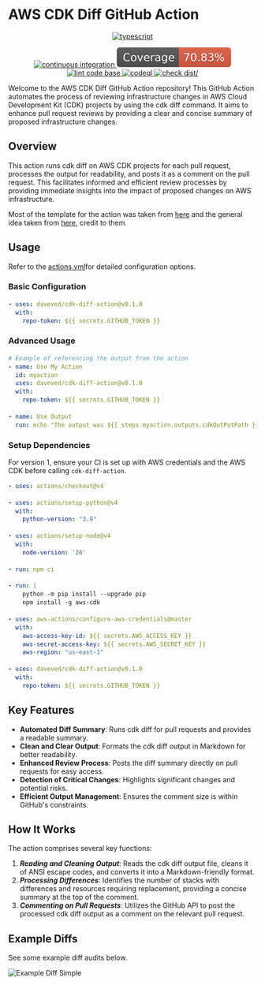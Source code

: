 # AWS CDK Diff GitHub Action

<p align="center">
  <!-- First Row - TypeScript Badge -->
  <a href="https://github.com/Envoy-VC/awesome-badges">
    <img src="https://img.shields.io/badge/TypeScript-007ACC?style=for-the-badge&logo=typescript&logoColor=white" alt="typescript"/>
  </a>
</p>

<p align="center">
  <!-- Second Row - Other Badges -->
  <a href="https://github.com/daveved/cdk-diff-action/actions/workflows/ci.yml">
    <img src="https://github.com/daveved/cdk-diff-action/actions/workflows/ci.yml/badge.svg" alt="continuous integration"/>
  </a>
  <a href="./badges/coverage.svg">
    <img src="./badges/coverage.svg" alt="coverage"/>
  </a>
  <a href="https://github.com/daveved/cdk-diff-action/actions/workflows/linter.yml">
    <img src="https://github.com/daveved/cdk-diff-action/actions/workflows/linter.yml/badge.svg" alt="lint code base"/>
  </a>
  <a href="https://github.com/daveved/cdk-diff-action/actions/workflows/codeql-analysis.yml">
    <img src="https://github.com/daveved/cdk-diff-action/actions/workflows/codeql-analysis.yml/badge.svg" alt="codeql"/>
  </a>
  <a href="https://github.com/daveved/cdk-diff-action/actions/workflows/check-dist.yml">
    <img src="https://github.com/daveved/cdk-diff-action/actions/workflows/check-dist.yml/badge.svg" alt="check dist/"/>
  </a>
</p>

Welcome to the AWS CDK Diff GitHub Action repository! This GitHub Action automates the process of reviewing infrastructure changes in AWS Cloud Development Kit (CDK) projects by using the cdk diff command. It aims to enhance pull request reviews by providing a clear and concise summary of proposed infrastructure changes.

## Overview

This action runs cdk diff on AWS CDK projects for each pull request, processes the output for readability, and posts it as a comment on the pull request. This facilitates informed and efficient review processes by providing immediate insights into the impact of proposed changes on AWS infrastructure.

Most of the template for the action was taken from [here](https://github.com/actions/typescript-action/tree/main) and the general idea taken from [here](https://github.com/karlderkaefer/cdk-notifier), credit to them.

## Usage

Refer to the [actions.yml](https://github.com/DaveVED/cdk-diff-action/blob/main/action.yml)for detailed configuration options.

### Basic Configuration

```yaml
- uses: daveved/cdk-diff-action@v0.1.0
  with:
    repo-token: ${{ secrets.GITHUB_TOKEN }}
```

### Advanced Usage

```yml
# Example of referencing the output from the action
- name: Use My Action
  id: myaction
  uses: daveved/cdk-diff-action@v0.1.0
  with:
    repo-token: ${{ secrets.GITHUB_TOKEN }}

- name: Use Output
  run: echo "The output was ${{ steps.myaction.outputs.cdkOutPutPath }}"
```

### Setup Dependencies

For version 1, ensure your CI is set up with AWS credentials and the AWS CDK before calling `cdk-diff-action`.

```yml
- uses: actions/checkout@v4

- uses: actions/setup-python@v4
  with:
    python-version: "3.9"

- uses: actions/setup-node@v4
  with:
    node-version: '20'

- run: npm ci

- run: |
    python -m pip install --upgrade pip
    npm install -g aws-cdk

- uses: aws-actions/configure-aws-credentials@master
  with:
    aws-access-key-id: ${{ secrets.AWS_ACCESS_KEY }}
    aws-secret-access-key: ${{ secrets.AWS_SECRET_KEY }}
    aws-region: "us-east-1"

- uses: daveved/cdk-diff-action@v0.1.0
  with:
    repo-token: ${{ secrets.GITHUB_TOKEN }}
```

## Key Features

- **Automated Diff Summary**: Runs cdk diff for pull requests and provides a readable summary.
- **Clean and Clear Output**: Formats the cdk diff output in Markdown for better readability.
- **Enhanced Review Process**: Posts the diff summary directly on pull requests for easy access.
- **Detection of Critical Changes**: Highlights significant changes and potential risks.
- **Efficient Output Management**: Ensures the comment size is within GitHub's constraints.

## How It Works

The action comprises several key functions:

1. **_Reading and Cleaning Output_**: Reads the cdk diff output file, cleans it of ANSI escape codes, and converts it into a Markdown-friendly format.
2. **_Processing Differences_**: Identifies the number of stacks with differences and resources requiring replacement, providing a concise summary at the top of the comment.
3. **_Commenting on Pull Requests_**: Utilizes the GitHub API to post the processed cdk diff output as a comment on the relevant pull request.

## Example Diffs

See some example diff audits below.

![Example Diff Simple](https://github.com/daveved/cdk-diff-action/blob/main/artifacts/example-diff.png?raw=true)